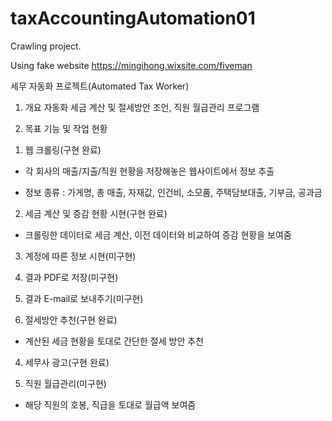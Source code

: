# taxAccountingAutomation01

Crawling project.

Using fake website https://mingihong.wixsite.com/fiveman

세무 자동화 프로젝트(Automated Tax Worker)

1. 개요
 자동화 세금 계산 및 절세방안 조언, 직원 월급관리 프로그램

2. 목표 기능 및 작업 현황
 1) 웹 크롤링(구현 완료)
  - 각 회사의 매출/지출/직원 현황을 저장해놓은 웹사이트에서 정보 추출
  * 정보 종류 : 가게명, 총 매출, 자재값, 인건비, 소모품, 주택담보대출, 기부금, 공과금
    
 2) 세금 계산 및 증감 현황 시현(구현 완료)
  - 크롤링한 데이터로 세금 계산, 이전 데이터와 비교하여 증감 현황을 보여줌

 3) 계정에 따른 정보 시현(미구현)

 4) 결과 PDF로 저장(미구현)

 5) 결과 E-mail로 보내주기(미구현)
    
 3) 절세방안 추천(구현 완료)
  - 계산된 세금 현황을 토대로 간단한 절세 방안 추천
    
 4) 세무사 광고(구현 완료)
    
 6) 직원 월급관리(미구현)
  - 해당 직원의 호봉, 직급을 토대로 월급액 보여줌

